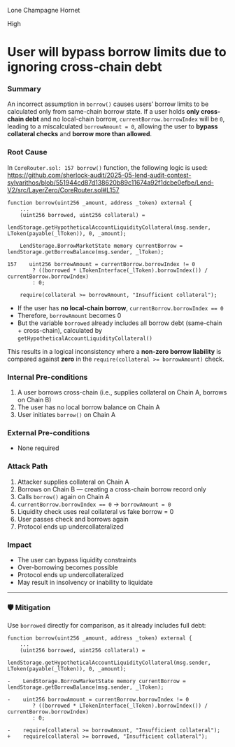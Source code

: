 Lone Champagne Hornet

High

# User will bypass borrow limits due to ignoring cross-chain debt

### Summary

An incorrect assumption in `borrow()` causes users’ borrow limits to be calculated only from same-chain borrow state. If a user holds **only cross-chain debt** and no local-chain borrow, `currentBorrow.borrowIndex` will be `0`, leading to a miscalculated `borrowAmount = 0`, allowing the user to **bypass collateral checks** and **borrow more than allowed**.

### Root Cause

In `CoreRouter.sol: 157 borrow()` function, the following logic is used:
https://github.com/sherlock-audit/2025-05-lend-audit-contest-sylvarithos/blob/551944cd87d138620b89c11674a92f1dcbe0efbe/Lend-V2/src/LayerZero/CoreRouter.sol#L157
```solidity
function borrow(uint256 _amount, address _token) external {
    ...
    (uint256 borrowed, uint256 collateral) =
        lendStorage.getHypotheticalAccountLiquidityCollateral(msg.sender, LToken(payable(_lToken)), 0, _amount);

    LendStorage.BorrowMarketState memory currentBorrow = lendStorage.getBorrowBalance(msg.sender, _lToken);

157    uint256 borrowAmount = currentBorrow.borrowIndex != 0
        ? ((borrowed * LTokenInterface(_lToken).borrowIndex()) / currentBorrow.borrowIndex)
        : 0;

    require(collateral >= borrowAmount, "Insufficient collateral");

```

- If the user has **no local-chain borrow**, `currentBorrow.borrowIndex == 0`
- Therefore, `borrowAmount` becomes 0
- But the variable `borrowed` already includes all borrow debt (same-chain + cross-chain), calculated by `getHypotheticalAccountLiquidityCollateral()`

This results in a logical inconsistency where a **non-zero borrow liability** is compared against **zero** in the `require(collateral >= borrowAmount)` check.

### Internal Pre-conditions

1. A user borrows cross-chain (i.e., supplies collateral on Chain A, borrows on Chain B)
2. The user has no local borrow balance on Chain A
3. User initiates `borrow()` on Chain A

### External Pre-conditions

- None required

### Attack Path

1. Attacker supplies collateral on Chain A
2. Borrows on Chain B — creating a cross-chain borrow record only
3. Calls `borrow()` again on Chain A
4. `currentBorrow.borrowIndex == 0` → `borrowAmount = 0`
5. Liquidity check uses real collateral vs fake borrow = 0
6. User passes check and borrows again
7. Protocol ends up undercollateralized

###  Impact

- The user can bypass liquidity constraints
- Over-borrowing becomes possible
- Protocol ends up undercollateralized
- May result in insolvency or inability to liquidate

---

### 🛡️ Mitigation

Use `borrowed` directly for comparison, as it already includes full debt:

```solidity
function borrow(uint256 _amount, address _token) external {
    ...
    (uint256 borrowed, uint256 collateral) =
        lendStorage.getHypotheticalAccountLiquidityCollateral(msg.sender, LToken(payable(_lToken)), 0, _amount);

-    LendStorage.BorrowMarketState memory currentBorrow = lendStorage.getBorrowBalance(msg.sender, _lToken);

-    uint256 borrowAmount = currentBorrow.borrowIndex != 0
        ? ((borrowed * LTokenInterface(_lToken).borrowIndex()) / currentBorrow.borrowIndex)
        : 0;

-    require(collateral >= borrowAmount, "Insufficient collateral");
+    require(collateral >= borrowed, "Insufficient collateral");
```

